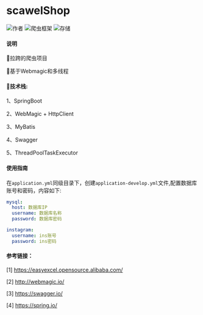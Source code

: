 # scawelShop
![作者](https://img.shields.io/badge/Author-yaunsine-orange.svg)
![爬虫框架](https://img.shields.io/badge/技术栈-Springboot+webmagic-red.svg)
![存储](https://img.shields.io/badge/存储-MySQL+Excel-green.svg)

#### 说明

:construction_worker:拉跨的爬虫项目

:poop:基于Webmagic和多线程 


#### :pencil:技术栈:

1、SpringBoot

2、WebMagic + HttpClient

3、MyBatis

4、Swagger

5、ThreadPoolTaskExecutor

#### 使用指南

在`application.yml`同级目录下，创建`application-develop.yml`文件,配置数据库账号和密码，内容如下:

```yaml
mysql:
  host: 数据库IP
  username: 数据库名称
  password: 数据库密码

instagram:
  username: ins账号
  password: ins密码
```

#### 参考链接：

[1] https://easyexcel.opensource.alibaba.com/

[2] http://webmagic.io/

[3] https://swagger.io/

[4] https://spring.io/
